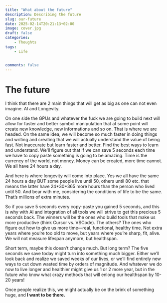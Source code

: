```yaml
---
title: "What about the future"
description: Describing the future 
slug: our-future
date: 2025-02-14T20:21:13+02:00
image: cover.jpg
draft: false
categories:
    - Thoughts
tags:
    - Life


comments: false
---
```


# The future

I think that there are 2 main things that will get as big as one can not even imagine.
AI and Longevity.

On one side the GPUs and whatever the fuck we are going to build next will allow for faster and better symbol manipulation that at some point will create new knowledge, new informations and so on. That is where we are headed. On the same idea, we will become so much faster in doing things and writing and creating that we will actually understand the value of being fast. Not inaccurate but learn faster and better. Find the best ways to learn and understand. 
We'll figure out that if we can save 5 seconds each time we have to copy paste something is going to be amazing. Time is the currency of the world, not money. Money can be created, more time cannot. We all have 24 hours a day.

And here is where longevity will come into place. Yes we all have the same 24 hours a day BUT some people live until 50, others until 80 etc. that means the latter have 24\*30\*365 more hours than the person who lived until 50. And bear with me, considering the conditions of life to be the same. That’s millions of extra minutes. 

So if you save 5 seconds every copy-paste you gained 5 seconds, and this is why with AI and integration of all tools we will strive to get this precious 5 seconds back. The winners will be the ones who build tools that make us more productive (think Cursor vs. VSCode). The others? The ones who figure out how to give us more time—real, functional, healthy time. Not extra years where you’re too old to move, but years where you’re sharp, fit, alive. We will not measure lifespan anymore, but healthspan.

Short term, maybe this doesn’t change much. But long term? The five seconds we save today might turn into something much bigger. Either we’ll look back and realize we saved weeks of our lives, or we’ll find entirely new ways to cut down wasted time by orders of magnitude.
And whatever we do now to live longer and healthier might give us 1 or 2 more year, but in the future who know what crazy methods that will enlong our healthspan by 10-20 years!

Once people realize this, we might actually be on the brink of something huge, and **I want to be there.**

<!-- I believe two major forces will shape the future in ways we can barely imagine: AI and longevity. These two domains have the potential to redefine how we live, work, and think.

On one hand, advancements in computing power—whether through GPUs or whatever revolutionary technology comes next—will enable faster and more sophisticated manipulation of information. This will lead to the creation of new knowledge, insights, and innovations at an unprecedented pace. As we become more efficient at processing and generating ideas, we’ll also discover better ways to learn and understand. Speed will become a critical asset, not just for doing things faster but for learning and adapting more effectively. Every second saved—whether it’s shaving five seconds off a repetitive task like copy-pasting or streamlining complex workflows—will compound into significant gains over time. Time, after all, is the ultimate currency. Unlike money, which can be created, time is finite. We all have 24 hours in a day, but how we use those hours will determine our success.

This is where longevity comes into play. While everyone has the same 24 hours daily, not everyone has the same number of years. Some people live to 50, others to 80 or beyond. That difference translates to decades of additional time—time to create, learn, and contribute. And if we can extend not just lifespan but healthspan—ensuring those extra years are spent in good health, with a sharp mind and an active body—the impact could be transformative.

In the short term, saving five seconds here or gaining a year there might seem trivial. But over the long term, these small efficiencies and extensions compound. Five seconds saved on a task could turn into weeks or even months of reclaimed time over a lifetime. Similarly, an extra year of healthy life could snowball into decades of additional productivity and fulfillment.

The winners of the future will be those who master these two domains. On one side, it will be the individuals or companies that create tools to maximize productivity—tools that help us work smarter, faster, and more effectively (think of the competition between Cursor and VSCode). On the other side, it will be those who unlock the secrets of longevity, enabling people to live longer, healthier, and more vibrant lives.

Once society fully grasps the potential of these two forces, we could be on the brink of something extraordinary. And I want to be there to see it—and be part of it. -->

